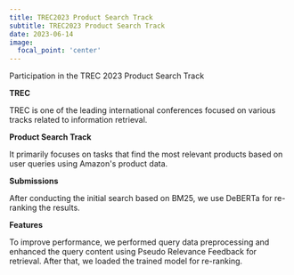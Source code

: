 ```yaml
---
title: TREC2023 Product Search Track
subtitle: TREC2023 Product Search Track
date: 2023-06-14
image:
  focal_point: 'center'
---
```


Participation in the TREC 2023 Product Search Track

<!--more-->

**TREC**



TREC is one of the leading international conferences focused on various tracks related to information retrieval.



**Product Search Track**



It primarily focuses on tasks that find the most relevant products based on user queries using Amazon's product data.



**Submissions**



After conducting the initial search based on BM25, we use DeBERTa for re-ranking the results.



**Features**



To improve performance, we performed query data preprocessing and enhanced the query content using Pseudo Relevance Feedback for retrieval. After that, we loaded the trained model for re-ranking.